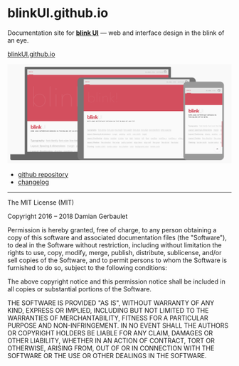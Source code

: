 # blinkUI.github.io

Documentation site for [**blink UI**](https://github.com/blinkui/blinkui) — web and interface design in the blink of an eye.

[blinkUI.github.io](https://blinkui.github.io)

![](screenshot.png)

- [github repository](https://github.com/blinkui/blinkui)
- [changelog](https://github.com/blinkui/blinkui/blob/master/changelog.md)

---

The MIT License (MIT)

Copyright 2016 – 2018 Damian Gerbaulet

Permission is hereby granted, free of charge, to any person obtaining a copy of this software and associated documentation files (the "Software"), to deal in the Software without restriction, including without limitation the rights to use, copy, modify, merge, publish, distribute, sublicense, and/or sell copies of the Software, and to permit persons to whom the Software is furnished to do so, subject to the following conditions:

The above copyright notice and this permission notice shall be included in all copies or substantial portions of the Software.

THE SOFTWARE IS PROVIDED "AS IS", WITHOUT WARRANTY OF ANY KIND, EXPRESS OR IMPLIED, INCLUDING BUT NOT LIMITED TO THE WARRANTIES OF MERCHANTABILITY, FITNESS FOR A PARTICULAR PURPOSE AND NON-INFRINGEMENT. IN NO EVENT SHALL THE AUTHORS OR COPYRIGHT HOLDERS BE LIABLE FOR ANY CLAIM, DAMAGES OR OTHER LIABILITY, WHETHER IN AN ACTION OF CONTRACT, TORT OR OTHERWISE, ARISING FROM, OUT OF OR IN CONNECTION WITH THE SOFTWARE OR THE USE OR OTHER DEALINGS IN THE SOFTWARE.
